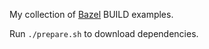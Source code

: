 My collection of [Bazel](http://bazel.io) BUILD examples.

Run `./prepare.sh` to download dependencies.
